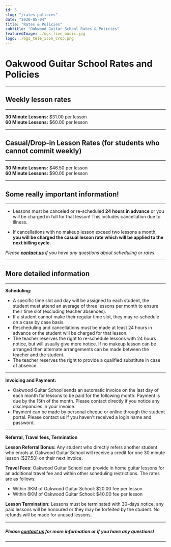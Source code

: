 ```yaml
---
id: 5
slug: "/rates-policies"
date: "2020-05-04"
title: "Rates & Policies"
subtitle: "Oakwood Guitar School Rates & Policies"
featuredImage: ./ogs_live_music.jpg
logo: ./ogs_tele_icon_crop.png
---
```


# **Oakwood Guitar School Rates and Policies**
---

## **Weekly lesson rates**
---

**30 Minute Lessons:** $31.00 per lesson  
**60 Minute Lessons:** $60.00 per lesson

---
## **Casual/Drop-in Lesson Rates (for students who cannot commit weekly)**
---
**30 Minute Lessons:** $46.50 per lesson  
**60 Minute Lessons:** $90.00 per lesson

---
## **Some really important information!**
---

- Lessons must be canceled or re-scheduled **24 hours in advance** or you will be charged in full for that lesson!  This includes cancellation due to illness.

- If cancellations with no makeup lesson exceed two lessons a month, **you will be charged the casual lesson rate which will be applied to the next billing cycle.**

*Please [**contact us**](mailto:info@oakwoodguitarschool.com "Oakwood Guitar School") if you have any questions about scheduling or rates.*

---
## **More detailed information**
---

**Scheduling:**

- A specific time slot and day will be assigned to each student, the student must attend an average of three lessons per month to ensure their time slot (excluding teacher absences).
- If a student cannot make their regular time slot, they may re-schedule on a case by case basis.
- Rescheduling and cancellations must be made at least 24 hours in advance or the student will be charged for that lesson.
- The teacher reserves the right to re-schedule lessons with 24 hours notice, but will usually give more notice.  If no makeup lesson can be arranged then alternate arrangements can be made between the teacher and the student.
- The teacher reserves the right to provide a qualified substitute in case of absence.  

---
**Invoicing and Payment:**

- Oakwood Guitar School sends an automatic invoice on the last day of each month for lessons to be paid for the following month.  Payment is due by the 15th of the month.  Please contact directly if you notice any discrepancies in your invoice.
- Payment can be made by personal cheque or online through the student portal.  Please contact us if you haven't received a login name and password.  

---
**Referral, Travel fees, Termination**

**Lesson Referral Bonus:** Any student who directly refers another student who enrols at Oakwood Guitar School will receive a credit for one 30 minute lesson ($27.50) on their next invoice.  

**Travel Fees:** Oakwood Guitar School can provide in home guitar lessons for an additional travel fee and within other scheduling restrictions.  The rates are as follows:  
- Within 3KM of Oakwood Guitar School: $20.00 fee per lesson
- Within 6KM of Oakwood Guitar School: $40.00 fee per lesson

**Lesson Termination:** Lessons must be terminated with 30-days notice, any paid lessons will be honoured or they may be forfeited by the student.  No refunds will be made for unused lessons.  

---
##### **Please [contact us](mailto:info@oakwoodguitarschool.com "Oakwood Guitar School") for more information or if you have any questions!**
---